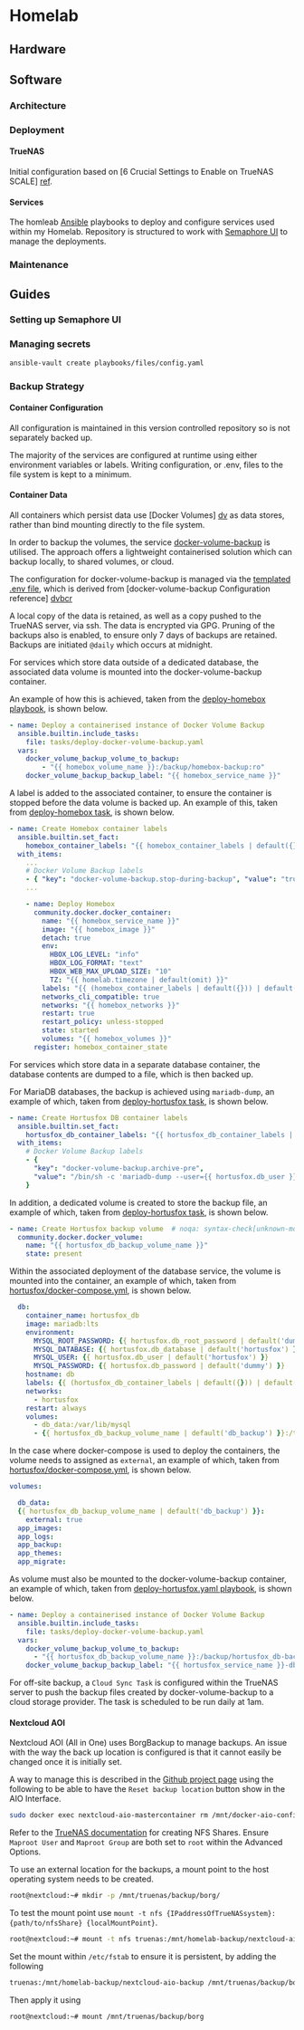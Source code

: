 # Homelab

## Hardware

## Software

### Architecture

### Deployment

#### TrueNAS

Initial configuration based on [6 Crucial Settings to Enable on TrueNAS SCALE] [ref].

[ref]: https://www.youtube.com/watch?v=dP0wagQVctc
  "6 Crucial Settings to Enable on TrueNAS SCALE"

#### Services

The homleab [Ansible] playbooks to deploy and configure
services used within my Homelab. Repository is structured to
work with [Semaphore UI] to manage the deployments.

[Ansible]: https://docs.ansible.com/ansible/latest/index.html
[Semaphore UI]: https://semaphoreui.com/

### Maintenance

## Guides

### Setting up Semaphore UI

### Managing secrets

```sh
ansible-vault create playbooks/files/config.yaml
```

### Backup Strategy

#### Container Configuration

All configuration is maintained in this version controlled
repository so is not separately backed up.

The majority of the services are configured at runtime using
either environment variables or labels. Writing configuration,
or .env, files to the file system is kept to a minimum.

#### Container Data

All containers which persist data use [Docker Volumes] [dv]
as data stores, rather than bind mounting directly to the file system.

[dv]: https://docs.docker.com/engine/storage/volumes/

In order to backup the volumes, the service
[docker-volume-backup][dvb] is utilised. The approach
offers a lightweight containerised solution which can
backup locally, to shared volumes, or cloud.

[dvb]: https://github.com/offen/docker-volume-backup
       "docker-volume-backup"

The configuration for docker-volume-backup is managed via the
 [templated .env file](/playbooks/templates/docker-volume-backup/docker-volume-backup.env.j2),
 which is derived from
 [docker-volume-backup Configuration reference] [dvbcr]

[dvbcr]: https://offen.github.io/docker-volume-backup/reference/

A local copy of the data is retained, as well as a copy pushed to
 the TrueNAS server, via ssh. The data is encrypted via GPG.
 Pruning of the backups also is enabled, to ensure only 7 days
 of backups are retained. Backups are initiated `@daily` which
 occurs at midnight.

For services which store data outside of a dedicated database,
 the associated data volume is mounted into the
  docker-volume-backup container.

An example of how this is achieved, taken from the
 [deploy-homebox playbook](playbooks/deploy-homebox.yaml), is
  shown below.

```yaml
- name: Deploy a containerised instance of Docker Volume Backup
  ansible.builtin.include_tasks:
    file: tasks/deploy-docker-volume-backup.yaml
  vars:
    docker_volume_backup_volume_to_backup:
        - "{{ homebox_volume_name }}:/backup/homebox-backup:ro"
    docker_volume_backup_backup_label: "{{ homebox_service_name }}"
```

A label is added to the associated container, to ensure the
container is stopped before the data volume is backed up. An
example of this, taken from
[deploy-homebox task](playbooks/tasks/deploy-homebox.yaml), is shown below.

```yaml
- name: Create Homebox container labels
  ansible.builtin.set_fact:
    homebox_container_labels: "{{ homebox_container_labels | default({}) | combine({item.key: item.value}) }}"
  with_items:
    ...
    # Docker Volume Backup labels
    - { "key": "docker-volume-backup.stop-during-backup", "value": "true" }
    ...
```

```yaml
    - name: Deploy Homebox
      community.docker.docker_container:
        name: "{{ homebox_service_name }}"
        image: "{{ homebox_image }}"
        detach: true
        env:
          HBOX_LOG_LEVEL: "info"
          HBOX_LOG_FORMAT: "text"
          HBOX_WEB_MAX_UPLOAD_SIZE: "10"
          TZ: "{{ homelab.timezone | default(omit) }}"
        labels: "{{ (homebox_container_labels | default({})) | default(omit) }}"
        networks_cli_compatible: true
        networks: "{{ homebox_networks }}"
        restart: true
        restart_policy: unless-stopped
        state: started
        volumes: "{{ homebox_volumes }}"
      register: homebox_container_state
```

For services which store data in a separate database
container, the database contents are dumped to a file, which
is then backed up.

For MariaDB databases, the backup is achieved using
`mariadb-dump`, an example of which, taken from
[deploy-hortusfox task](/playbooks/tasks/deploy-hortusfox.yaml),
is shown below.

```yaml
- name: Create Hortusfox DB container labels
  ansible.builtin.set_fact:
    hortusfox_db_container_labels: "{{ hortusfox_db_container_labels | default({}) | combine({item.key: item.value}) }}"
  with_items:
    # Docker Volume Backup labels
    - {
      "key": "docker-volume-backup.archive-pre",
      "value": "/bin/sh -c 'mariadb-dump --user={{ hortusfox.db_user }} -p{{ hortusfox.db_password }} --all-databases > /tmp/dumps/dump.sql'"
    }
```

In addition, a dedicated volume is created to store the backup file, an example of which, taken from
[deploy-hortusfox task](/playbooks/tasks/deploy-hortusfox.yaml),
is shown below.

```yaml
- name: Create Hortusfox backup volume  # noqa: syntax-check[unknown-module]
  community.docker.docker_volume:
    name: "{{ hortusfox_db_backup_volume_name }}"
    state: present
```

Within the associated deployment of the database service, the
 volume is mounted into the container, an example of which,
 taken from [hortusfox/docker-compose.yml](/playbooks/templates/hortusfox/docker-compose.yml.j2),
 is shown below.

```yaml
  db:
    container_name: hortusfox_db
    image: mariadb:lts
    environment:
      MYSQL_ROOT_PASSWORD: {{ hortusfox.db_root_password | default('dummy') }}
      MYSQL_DATABASE: {{ hortusfox.db_database | default('hortusfox') }}
      MYSQL_USER: {{ hortusfox.db_user | default('hortusfox') }}
      MYSQL_PASSWORD: {{ hortusfox.db_password | default('dummy') }}
    hostname: db
    labels: {{ (hortusfox_db_container_labels | default({})) | default(omit) }}
    networks:
      - hortusfox
    restart: always
    volumes:
      - db_data:/var/lib/mysql
      - {{ hortusfox_db_backup_volume_name | default('db_backup') }}:/tmp/dumps
```

In the case where docker-compose is used to deploy the containers, the volume needs to assigned as `external`, an example of which,
 taken from [hortusfox/docker-compose.yml](/playbooks/templates/hortusfox/docker-compose.yml.j2),
 is shown below.

```yaml
volumes:

  db_data:
  {{ hortusfox_db_backup_volume_name | default('db_backup') }}:
    external: true
  app_images:
  app_logs:
  app_backup:
  app_themes:
  app_migrate:
```

As volume must also be mounted to the docker-volume-backup
container, an example of which, taken from
[deploy-hortusfox.yaml playbook](/playbooks/deploy-hortusfox.yaml), is shown below.

```yaml
- name: Deploy a containerised instance of Docker Volume Backup
  ansible.builtin.include_tasks:
    file: tasks/deploy-docker-volume-backup.yaml
  vars:
    docker_volume_backup_volume_to_backup:
      - "{{ hortusfox_db_backup_volume_name }}:/backup/hortusfox_db-backup:ro"
    docker_volume_backup_backup_label: "{{ hortusfox_service_name }}-db"
```

For off-site backup, a `Cloud Sync Task` is configured
within the TrueNAS server to push the backup files created by
 docker-volume-backup to a cloud storage provider. The task
 is scheduled to be run daily at 1am.

#### Nextcloud AOI

Nextcloud AOI (All in One) uses BorgBackup to manage backups. An issue with the way
the back up location is configured is that it cannot easily be changed once it is
initially set.

A way to manage this is described in the [Github project page][nxtcldaio] using
the following to be able to have the `Reset backup location` button show in the
AIO Interface.

[nxtcldaio]: https://github.com/nextcloud/all-in-one/discussions/596

```bash
sudo docker exec nextcloud-aio-mastercontainer rm /mnt/docker-aio-config/data/borg.config
```

Refer to the [TrueNAS documentation][tndnfs] for creating NFS Shares. Ensure `Maproot User`
and `Maproot Group` are both set to `root` within the Advanced Options.

[tndnfs]: https://www.truenas.com/docs/scale/24.10/scaletutorials/shares/addingnfsshares

To use an external location for the backups, a mount point to the host operating system
needs to be created.

```bash
root@nextcloud:~# mkdir -p /mnt/truenas/backup/borg/
```

To test the mount point use `mount -t nfs {IPaddressOfTrueNASsystem}:{path/to/nfsShare} {localMountPoint}`.

```bash
root@nextcloud:~# mount -t nfs truenas:/mnt/homelab-backup/nextcloud-aio-backup /mnt/truenas/backup/borg/
```

Set the mount within `/etc/fstab` to ensure it is persistent, by adding the following

```bash
truenas:/mnt/homelab-backup/nextcloud-aio-backup /mnt/truenas/backup/borg nfs defaults 0 0
```

Then apply it using

```bash
root@nextcloud:~# mount /mnt/truenas/backup/borg
```
